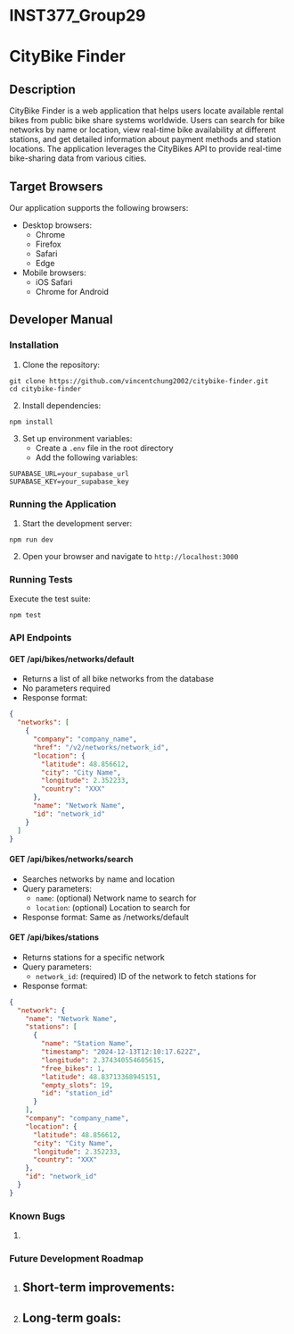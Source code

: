# INST377_Group29

# CityBike Finder

## Description
CityBike Finder is a web application that helps users locate available rental bikes from public bike share systems worldwide. Users can search for bike networks by name or location, view real-time bike availability at different stations, and get detailed information about payment methods and station locations. The application leverages the CityBikes API to provide real-time bike-sharing data from various cities.

## Target Browsers
Our application supports the following browsers:
- Desktop browsers:
  - Chrome 
  - Firefox 
  - Safari 
  - Edge 
- Mobile browsers:
  - iOS Safari 
  - Chrome for Android

## Developer Manual

### Installation
1. Clone the repository:
```
git clone https://github.com/vincentchung2002/citybike-finder.git
cd citybike-finder
```

2. Install dependencies:
```
npm install
```

3. Set up environment variables:
   - Create a `.env` file in the root directory
   - Add the following variables:
```
SUPABASE_URL=your_supabase_url
SUPABASE_KEY=your_supabase_key
```

### Running the Application
1. Start the development server:
```
npm run dev
```
2. Open your browser and navigate to `http://localhost:3000`

### Running Tests
Execute the test suite:
```
npm test
```

### API Endpoints

#### GET /api/bikes/networks/default
- Returns a list of all bike networks from the database
- No parameters required
- Response format:
```json
{
  "networks": [
    {
      "company": "company_name",
      "href": "/v2/networks/network_id",
      "location": {
        "latitude": 48.856612,
        "city": "City Name",
        "longitude": 2.352233,
        "country": "XXX"
      },
      "name": "Network Name",
      "id": "network_id"
    }
  ]
}
```

#### GET /api/bikes/networks/search
- Searches networks by name and location
- Query parameters:
  - `name`: (optional) Network name to search for
  - `location`: (optional) Location to search for
- Response format: Same as /networks/default

#### GET /api/bikes/stations
- Returns stations for a specific network
- Query parameters:
  - `network_id`: (required) ID of the network to fetch stations for
- Response format:
```json
{
  "network": {
    "name": "Network Name",
    "stations": [
      {
        "name": "Station Name",
        "timestamp": "2024-12-13T12:10:17.622Z",
        "longitude": 2.374340554605615,
        "free_bikes": 1,
        "latitude": 48.83713368945151,
        "empty_slots": 19,
        "id": "station_id"
      }
    ],
    "company": "company_name",
    "location": {
      "latitude": 48.856612,
      "city": "City Name",
      "longitude": 2.352233,
      "country": "XXX"
    },
    "id": "network_id"
  }
}
```

### Known Bugs
1. 

### Future Development Roadmap
1. Short-term improvements:
   - 

2. Long-term goals:
   - 
